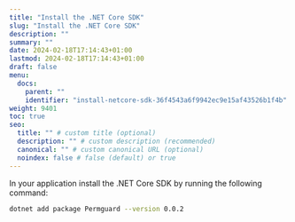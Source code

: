 ```yaml
---
title: "Install the .NET Core SDK"
slug: "Install the .NET Core SDK"
description: ""
summary: ""
date: 2024-02-18T17:14:43+01:00
lastmod: 2024-02-18T17:14:43+01:00
draft: false
menu:
  docs:
    parent: ""
    identifier: "install-netcore-sdk-36f4543a6f9942ec9e15af43526b1f4b"
weight: 9401
toc: true
seo:
  title: "" # custom title (optional)
  description: "" # custom description (recommended)
  canonical: "" # custom canonical URL (optional)
  noindex: false # false (default) or true
---
```


In your application install the .NET Core SDK by running the following command:

```bash
dotnet add package Permguard --version 0.0.2
```
